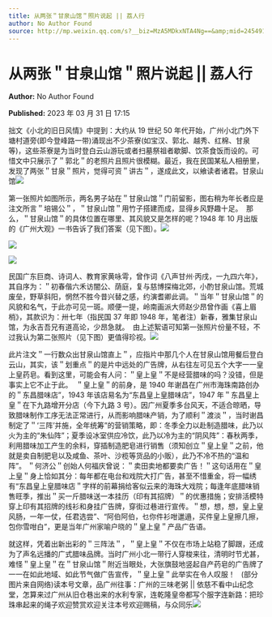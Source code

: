 ```yaml
---
title: 从两张＂甘泉山馆＂照片说起 || 荔人行
author: No Author Found
source: http://mp.weixin.qq.com/s?__biz=MzA5MDkxNTA4Ng==&amp;mid=2454913388&amp;idx=1&amp;sn=b9605a37eff66757cc6d469701558090&amp;chksm=87a3c90db0d4401b1394cea53760106d96da3f6580337c1c59ec40b2eed716062e35207dc33d#rd
---
```


# 从两张＂甘泉山馆＂照片说起 || 荔人行

**Author:** No Author Found

**Published:** 2023 年 03 月 31 日 17:15

拙文《小北的旧日风情》中提到：大约从 19 世纪 50 年代开始，广州小北门外下塘村道旁(即今登峰路一带)涌现出不少茶寮(如宝汉、郭北、越秀、红棉、甘泉等)，这些茶寮是为当时登白云山游玩或者扫墓祭祖者歇脚、饮茶食饭而设的。可惜文中只展示了＂郭北＂的老照片且照片很模糊。最近，我在民国某私人相册里，发现了两张＂甘泉＂照片，觉得可资＂讲古＂，遂成此文，以飨读者诸君。甘泉山馆![](https://mmbiz.qpic.cn/mmbiz_jpg/PJWG74pLsMZ1SlN042FSCdwBIXboyYm6JrMMtzKb4DXbW5BsPvDeIsNJDqgYwxOicahUKhp0PDibiaJvrdo1972bA/640?wx_fmt=jpeg)

第一张照片如图所示，两名男子站在＂甘泉山馆＂门前留影，图右稍为年长者应是注文所言＂培锡公＂，＂甘泉山馆＂用竹子搭建而成，显得乡风野趣十足。  那么，＂甘泉山馆＂的具体位置在哪里、其风貌又是怎样的呢？1948 年 10 月出版的《广州大观》一书告诉了我们答案（见下图）。![](https://mmbiz.qpic.cn/mmbiz_jpg/PJWG74pLsMZ1SlN042FSCdwBIXboyYm6017TaLYsianaNrLS4DrATGxTBmnDebP1PG4s4uF7LmhMupAOKAOauvw/640?wx_fmt=jpeg)

![](https://mmbiz.qpic.cn/mmbiz_jpg/PJWG74pLsMZ1SlN042FSCdwBIXboyYm6Uvcn2Cpw3icQia1EpGobMRJicJEqkyyfIYt2hfkrbbGjd8YK5NjSV8wRw/640?wx_fmt=jpeg)

![](https://mmbiz.qpic.cn/mmbiz_jpg/PJWG74pLsMZ1SlN042FSCdwBIXboyYm6Lib1uEIjdxqNND8IHhZqnHiaJqW4VhEnBd3JKIia1RmQX7sMs6ycL5SPw/640?wx_fmt=jpeg)

民国广东巨商、诗词人、教育家黄咏雩，曾作词《八声甘州·丙戌，一九四六年》，其自序为：＂初春偕六禾访闇公、荫庭，复与慈博探梅北郊，小酌甘泉山馆。荒城废垒，野草斜阳，惘然不胜今昔兴替之感，约演耆卿此调。＂当年＂甘泉山馆＂的风貌和名气，于此亦可见一斑。顺便一提，岭南画派大师赵少昂曾作画《喜上眉梢》，其款识为：卅七年（指民国 37 年即 1948 年，笔者注）新春，雅集甘泉山馆，为永吉吾兄有道高论，少昂急就。  由上述絮语可知第一张照片份量不轻，不过我认为第二张照片（见下图）更值得珍视。![](https://mmbiz.qpic.cn/mmbiz_jpg/PJWG74pLsMZ1SlN042FSCdwBIXboyYm6ib0fFiaZCSbUW5NTkBarAmicIQgSAicxVhmSibbSX7x9JHLOsrn5h6DxnRQ/640?wx_fmt=jpeg)

此片注文＂一行数众出甘泉山馆直上＂，应指片中那几个人在甘泉山馆用餐后登白云山，其实，该＂划重点＂的是片中远处的广告牌，从右往左可见五个大字一一皇上皇药皂。看到这里，可能会有人问：＂皇上皇＂不是经营腊味的吗？没错，但是事实上它不止于此。  ＂皇上皇＂的前身，是 1940 年谢昌在广州市海珠南路创办的＂东昌腊味店”，1943 年该店易名为“东昌皇上皇腊味店”，1947 年＂东昌皇上皇＂在下九路增开分店（今下九路 3 号）。因广州夏季多台风天，不适合晾晒，导致腊味制作工序无法正常进行，从而影响腊味产销，为了顺利＂渡淡＂，当时谢昌制定了＂‘三阵’并施，全年统筹”的营销策略，即：冬季全力以赴制造腊味，此乃以火为主的“朱仙阵”；夏季设冰室供应冷饮，此乃以冷为主的“阴风阵”：春秋两季，利用腊味加工产生的余料，穿插制造肥皂进行销售（须知创立＂皇上皇＂之前，他就是卖自制肥皂以及咸鱼、茶叶、沙榄等货品的小贩），此乃不冷不热的“温和阵”。 ＂何济公＂创始人何福庆曾说：＂卖田卖地都要卖广告！＂这句话用在＂皇上皇＂身上恰如其分：每年都在电台和戏院大打广告，甚至不惜重金，将一幅绣有“东昌皇上皇腊味店＂字样的前幕捐给客似云来的海珠大戏院；每逢年底腊味销售旺季，推出＂买一斤腊味送一本挂历（印有其招牌）＂的优惠措施；安排活模特穿上印有其招牌的线衫和身挂广告牌，穿街过巷进行宣传。＂想，想，想，皇上皇风肠，一年一仗，任君选尝”、“阿伯阿伯，乜你件衫咁邋遢，买件皇上皇擦几擦，包你雪咁白”，更是当年广州家喻户晓的＂皇上皇＂产品广告语。

就这样，凭着出新出彩的＂三阵法＂，＂皇上皇＂不仅在市场上站稳了脚跟，还成为了声名远播的广式腊味品牌。当时广州小北一带行人穿梭来往，清明时节尤甚，难怪＂皇上皇＂在＂甘泉山馆＂附近当眼处，大张旗鼓地竖起自产药皂的广告牌了一一在如此地域、如此节气做广告宣传，＂皇上皇＂此举实在令人叹服！   (部分图片来自网络)读本号文章，品广州往事：广州的三味老粥 || 依慈不看中山纪念堂，怎算来过广州从旧仓巷出来的水利专家，连乾隆皇帝都写个服字连新路：把珍珠串起来的绳子欢迎赞赏欢迎关注本号欢迎赐稿，与众同乐![](https://mmbiz.qpic.cn/mmbiz_jpg/PJWG74pLsMZ1SlN042FSCdwBIXboyYm6CEseBENkMgU3V38sm6I6bK7cjB80iamFZP0wSJCEI6qibbtvdSibhHC0Q/640?wx_fmt=jpeg)
